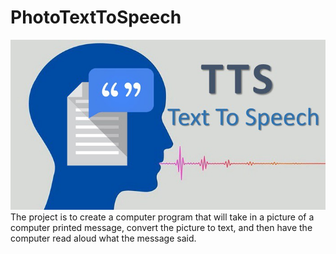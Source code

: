 # PhotoTextToSpeech

![](Images/TTS.jpeg)
<br/>
The project is to create a computer program that will take in a picture of a computer printed message, convert the picture to text, and then have the computer read aloud what the message said.
